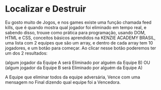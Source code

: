 # Localizar e Destruir

Eu gosto muito de Jogos, e nos games existe uma função chamada feed kills, que é quando mostra qual jogador foi eliminado em tempo real, e sabendo disso, trouxe como 
prática para programação, usando DOM, HTML e CSS, conceitos básicos aprendidos na KENZIE ACADEMY BRASIL, uma lista com 2 equipes que são um array, e dentro de cada array
tem 10 jogadores, e um botão para começar. Ao clicar nesse botão poderemos ter um dos 2 resultados:

(algum jogador da Equipe A será Eliminado por alguém da Equipe B) OU
(algum jogador da Equipe B será Eliminado por alguém da Equipe A)

A Equipe que eliminar todos da equipe adversária, Vence com uma mensagem no Final dizendo qual equipe foi a Vencedora.

